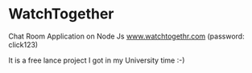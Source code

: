 # WatchTogether
Chat Room Application on Node Js
www.watchtogethr.com (password: click123)

It is a free lance project I got in my University time :-)
